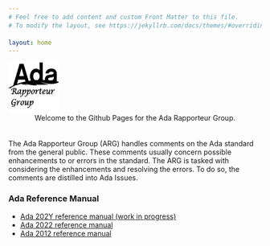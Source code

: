```yaml
---
# Feel free to add content and custom Front Matter to this file.
# To modify the layout, see https://jekyllrb.com/docs/themes/#overriding-theme-defaults

layout: home
---
```

<img src="./ada_ARG_logo_quill_small.jpg" width=100 height=100>
<center>Welcome to the Github Pages for the Ada Rapporteur Group.</center>
<br/><br/>
The Ada Rapporteur Group (ARG) handles comments on the Ada standard from the
general public. These comments usually concern possible enhancements to or
errors in the standard. The ARG is tasked with considering the enhancements and
resolving the errors. To do so, the comments are distilled into Ada Issues.

### Ada Reference Manual

* [Ada 202Y reference manual (work in progress)](./ARM/Ada_202Y/AA-TOC.html)
* [Ada 2022 reference manual](./ARM/Ada_2022/RM-TOC.html)
* [Ada 2012 reference manual](./ARM/Ada_2012/RM-TOC.html)
